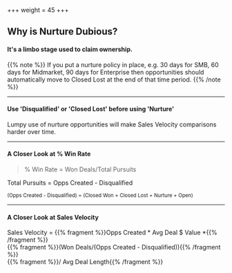 +++
weight = 45
+++

## Why is Nurture Dubious?

#### It's a limbo stage used to claim ownership.

{{% note %}}
If you put a nurture policy in place, e.g. 30 days for SMB, 60 days for Midmarket, 90 days for Enterprise then opportunities should automatically move to Closed Lost at the end of that time period.
{{% /note %}}

___

#### Use 'Disqualified' or 'Closed Lost' before using 'Nurture'
Lumpy use of nurture opportunities will make Sales Velocity comparisons harder over time.

___

#### A Closer Look at % Win Rate

>% Win Rate = Won Deals/Total Pursuits

Total Pursuits = Opps Created - Disqualified<br>

<small>(Opps Created - Disqualified) = (Closed Won + Closed Lost + Nurture + Open)</small>

___

#### A Closer Look at Sales Velocity

Sales Velocity = 
{{% fragment %}}Opps Created * Avg Deal $ Value *{{% /fragment %}}<br>
{{% fragment %}}(Won Deals/(Opps Created - Disqualified)){{% /fragment %}}<br>
{{% fragment %}}/ Avg Deal Length{{% /fragment %}}
